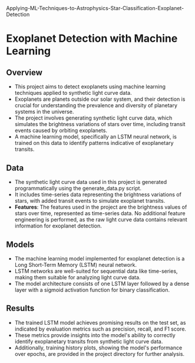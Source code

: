##
Applying-ML-Techniques-to-Astrophysics-Star-Classification-Exoplanet-Detection

# Exoplanet Detection with Machine Learning

## Overview
- This project aims to detect exoplanets using machine learning techniques applied to synthetic light curve data.
- Exoplanets are planets outside our solar system, and their detection is crucial for understanding the prevalence and diversity of planetary systems in the universe.
- The project involves generating synthetic light curve data, which simulates the brightness variations of stars over time, including transit events caused by orbiting exoplanets.
- A machine learning model, specifically an LSTM neural network, is trained on this data to identify patterns indicative of exoplanetary transits.



## Data
- The synthetic light curve data used in this project is generated programmatically using the generate_data.py script. 
- It includes time-series data representing the brightness variations of stars, with added transit events to simulate exoplanet transits.
- **Features**: The features used in the project are the brightness values of stars over time, represented as time-series data. No additional feature engineering is performed, as the raw light curve data contains relevant information for exoplanet detection.


## Models
- The machine learning model implemented for exoplanet detection is a Long Short-Term Memory (LSTM) neural network.
- LSTM networks are well-suited for sequential data like time-series, making them suitable for analyzing light curve data.
- The model architecture consists of one LSTM layer followed by a dense layer with a sigmoid activation function for binary classification.


## Results
- The trained LSTM model achieves promising results on the test set, as indicated by evaluation metrics such as precision, recall, and F1 score. 
- These metrics provide insights into the model's ability to correctly identify exoplanetary transits from synthetic light curve data.
- Additionally, training history plots, showing the model's performance over epochs, are provided in the project directory for further analysis.
